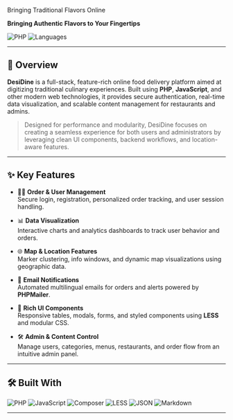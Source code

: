 Bringing Traditional Flavors Online

**Bringing Authentic Flavors to Your Fingertips**

![PHP](https://img.shields.io/badge/php-49%25-blue)
![Languages](https://img.shields.io/github/languages/count/vanshi0082/vanshi0082-Bringing-Traditional-Flavors-Online)

---

## 📌 Overview

**DesiDine** is a full-stack, feature-rich online food delivery platform aimed at digitizing traditional culinary experiences. Built using **PHP**, **JavaScript**, and other modern web technologies, it provides secure authentication, real-time data visualization, and scalable content management for restaurants and admins.

> Designed for performance and modularity, DesiDine focuses on creating a seamless experience for both users and administrators by leveraging clean UI components, backend workflows, and location-aware features.

---

## ✨ Key Features

- 👩‍💻 **Order & User Management**  
  Secure login, registration, personalized order tracking, and user session handling.

- 📊 **Data Visualization**  
  Interactive charts and analytics dashboards to track user behavior and orders.

- 🌐 **Map & Location Features**  
  Marker clustering, info windows, and dynamic map visualizations using geographic data.

- 📧 **Email Notifications**  
  Automated multilingual emails for orders and alerts powered by **PHPMailer**.

- 🎨 **Rich UI Components**  
  Responsive tables, modals, forms, and styled components using **LESS** and modular CSS.

- 🛠️ **Admin & Content Control**  
  Manage users, categories, menus, restaurants, and order flow from an intuitive admin panel.

---

## 🛠️ Built With

![PHP](https://img.shields.io/badge/-PHP-8892BF?logo=php&logoColor=white)
![JavaScript](https://img.shields.io/badge/-JavaScript-F7DF1E?logo=javascript&logoColor=black)
![Composer](https://img.shields.io/badge/-Composer-885630?logo=composer)
![LESS](https://img.shields.io/badge/-LESS-1D365D?logo=less&logoColor=white)
![JSON](https://img.shields.io/badge/-JSON-000000?logo=json&logoColor=white)
![Markdown](https://img.shields.io/badge/-Markdown-000000?logo=markdown&logoColor=white)

---

